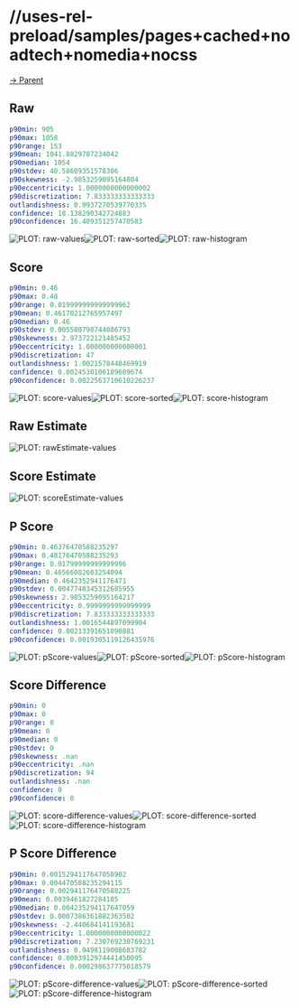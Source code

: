 
# //uses-rel-preload/samples/pages+cached+noadtech+nomedia+nocss

[→ Parent](../..)


## Raw


```yaml
p90min: 905
p90max: 1058
p90range: 153
p90mean: 1041.8829787234042
p90median: 1054
p90stdev: 40.58609351578306
p90skewness: -2.9853259095164804
p90eccentricity: 1.0000000000000002
p90discretization: 7.833333333333333
outlandishness: 0.9937270539770335
confidence: 18.138290342724883
p90confidence: 16.409351257470583

```

![PLOT: raw-values](./raw/values.svg)![PLOT: raw-sorted](./raw/sorted.svg)![PLOT: raw-histogram](./raw/histogram.svg)
## Score


```yaml
p90min: 0.46
p90max: 0.48
p90range: 0.019999999999999962
p90mean: 0.46170212765957497
p90median: 0.46
p90stdev: 0.005580798744086793
p90skewness: 2.973722121485452
p90eccentricity: 1.000000000000001
p90discretization: 47
outlandishness: 1.0021578448469919
confidence: 0.0024530106189609674
p90confidence: 0.0022563710610226237

```

![PLOT: score-values](./score/values.svg)![PLOT: score-sorted](./score/sorted.svg)![PLOT: score-histogram](./score/histogram.svg)
## Raw Estimate

![PLOT: rawEstimate-values](./rawEstimate/values.svg)
## Score Estimate

![PLOT: scoreEstimate-values](./scoreEstimate/values.svg)
## P Score


```yaml
p90min: 0.46376470588235297
p90max: 0.48176470588235293
p90range: 0.01799999999999996
p90mean: 0.46566082603254094
p90median: 0.4642352941176471
p90stdev: 0.0047748345312685955
p90skewness: 2.9853259095164217
p90eccentricity: 0.9999999999999999
p90discretization: 7.833333333333333
outlandishness: 1.0016544897099904
confidence: 0.00213391651090881
p90confidence: 0.0019305119126435976

```

![PLOT: pScore-values](./pScore/values.svg)![PLOT: pScore-sorted](./pScore/sorted.svg)![PLOT: pScore-histogram](./pScore/histogram.svg)
## Score Difference


```yaml
p90min: 0
p90max: 0
p90range: 0
p90mean: 0
p90median: 0
p90stdev: 0
p90skewness: .nan
p90eccentricity: .nan
p90discretization: 94
outlandishness: .nan
confidence: 0
p90confidence: 0

```

![PLOT: score-difference-values](./score-difference/values.svg)![PLOT: score-difference-sorted](./score-difference/sorted.svg)![PLOT: score-difference-histogram](./score-difference/histogram.svg)
## P Score Difference


```yaml
p90min: 0.0015294117647058902
p90max: 0.004470588235294115
p90range: 0.002941176470588225
p90mean: 0.0039461827284105
p90median: 0.004235294117647059
p90stdev: 0.0007386361882363502
p90skewness: -2.440684141193681
p90eccentricity: 1.0000000000000022
p90discretization: 7.230769230769231
outlandishness: 0.9498119008683782
confidence: 0.0003912974441450095
p90confidence: 0.000298637775018579

```

![PLOT: pScore-difference-values](./pScore-difference/values.svg)![PLOT: pScore-difference-sorted](./pScore-difference/sorted.svg)![PLOT: pScore-difference-histogram](./pScore-difference/histogram.svg)